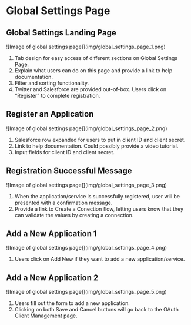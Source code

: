 # Global Settings Page

## Global Settings Landing Page
![Image of global settings page]](img/global_settings_page_1.png)

1. Tab design for easy access of different sections on Global Settings Page.
2. Explain what users can do on this page and provide a link to help documentation.
3. Filter and sorting functionality.
4. Twitter and Salesforce are provided out-of-box. Users click on “Register” to complete registration.

## Register an Application
![Image of global settings page]](img/global_settings_page_2.png)

1. Salesforce row expanded for users to put in client ID and client secret.
2. Link to help documentation. Could possibly provide a video tutorial.
3. Input fields for client ID and client secret.

## Registration Successful Message
![Image of global settings page]](img/global_settings_page_3.png)

1. When the application/service is successfully registered, user will be presented with a confirmation message.
2. Provide a link to Create a Conection flow, letting users know that they can validate the values by creating a connection.

## Add a New Application 1
![Image of global settings page]](img/global_settings_page_4.png)

1. Users click on Add New if they want to add a new application/service.

## Add a New Application 2
![Image of global settings page]](img/global_settings_page_5.png)

1. Users fill out the form to add a new application.
2. Clicking on both Save and Cancel buttons will go back to the OAuth Client Management page.
